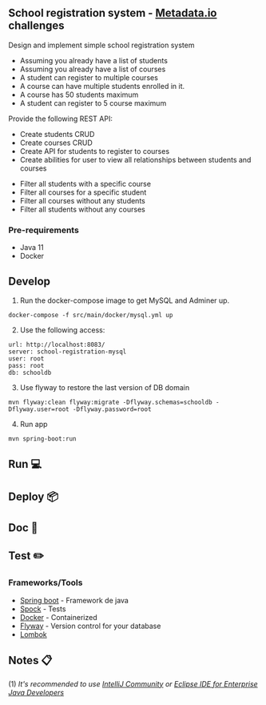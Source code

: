 School registration system - [Metadata.io](https://metadata.io/) challenges
---
Design and implement simple school registration system
- Assuming you already have a list of students
- Assuming you already have a list of courses
- A student can register to multiple courses
- A course can have multiple students enrolled in it.
- A course has 50 students maximum
- A student can register to 5 course maximum

Provide the following REST API:
- Create students CRUD
- Create courses CRUD
- Create API for students to register to courses
- Create abilities for user to view all relationships between students and courses
+ Filter all students with a specific course
+ Filter all courses for a specific student
+ Filter all courses without any students
+ Filter all students without any courses

### Pre-requirements
* Java 11
* Docker

## Develop

  1) Run the docker-compose image to get MySQL and Adminer up.

    docker-compose -f src/main/docker/mysql.yml up

  2) Use the following access:

    url: http://localhost:8083/
    server: school-registration-mysql
    user: root
    pass: root
    db: schooldb

  3) Use flyway to restore the last version of DB domain

    mvn flyway:clean flyway:migrate -Dflyway.schemas=schooldb -Dflyway.user=root -Dflyway.password=root

  4) Run app

    mvn spring-boot:run

## Run  💻

## Deploy 📦

## Doc 📖️

## Test ✏️


### Frameworks/Tools
* [Spring boot](https://spring.io/projects/spring-boot) - Framework de java
* [Spock](http://spockframework.org/) - Tests
* [Docker](https://www.docker.com/get-started/) - Containerized
* [Flyway](https://flywaydb.org/) - Version control for your database
* [Lombok](https://projectlombok.org/) 


## Notes 📋
(1) _It's recommended to use [IntelliJ Community](https://www.jetbrains.com/idea/download/) or [Eclipse IDE for Enterprise Java Developers](https://www.eclipse.org/downloads/packages/)_
